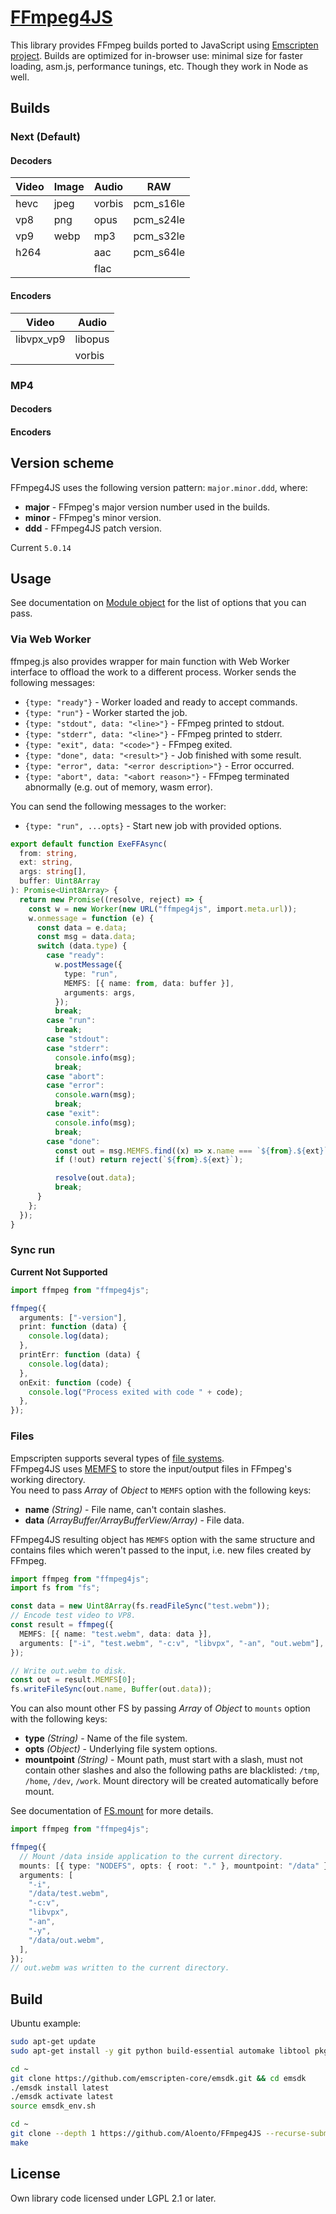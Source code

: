 # [FFmpeg4JS](https://www.npmjs.com/package/ffmpeg4js)

This library provides FFmpeg builds ported to JavaScript using [Emscripten project](https://github.com/emscripten-core/emscripten). Builds are optimized for in-browser use: minimal size for faster loading, asm.js, performance tunings, etc. Though they work in Node as well.

## Builds

### Next (Default)

#### Decoders

| Video | Image | Audio  | RAW       |
| ----- | ----- | ------ | --------- |
| hevc  | jpeg  | vorbis | pcm_s16le |
| vp8   | png   | opus   | pcm_s24le |
| vp9   | webp  | mp3    | pcm_s32le |
| h264  |       | aac    | pcm_s64le |
|       |       | flac   |           |

#### Encoders

| Video      | Audio   |
| ---------- | ------- |
| libvpx_vp9 | libopus |
|            | vorbis  |

### MP4

#### Decoders

#### Encoders

## Version scheme

FFmpeg4JS uses the following version pattern: `major.minor.ddd`, where:

- **major** - FFmpeg's major version number used in the builds.
- **minor** - FFmpeg's minor version.
- **ddd** - FFmpeg4JS patch version.

Current `5.0.14`

## Usage

See documentation on [Module object](https://emscripten.org/docs/api_reference/module.html#affecting-execution) for the list of options that you can pass.

### Via Web Worker

ffmpeg.js also provides wrapper for main function with Web Worker interface to offload the work to a different process. Worker sends the following messages:

- `{type: "ready"}` - Worker loaded and ready to accept commands.
- `{type: "run"}` - Worker started the job.
- `{type: "stdout", data: "<line>"}` - FFmpeg printed to stdout.
- `{type: "stderr", data: "<line>"}` - FFmpeg printed to stderr.
- `{type: "exit", data: "<code>"}` - FFmpeg exited.
- `{type: "done", data: "<result>"}` - Job finished with some result.
- `{type: "error", data: "<error description>"}` - Error occurred.
- `{type: "abort", data: "<abort reason>"}` - FFmpeg terminated abnormally (e.g. out of memory, wasm error).

You can send the following messages to the worker:

- `{type: "run", ...opts}` - Start new job with provided options.

```ts
export default function ExeFFAsync(
  from: string,
  ext: string,
  args: string[],
  buffer: Uint8Array
): Promise<Uint8Array> {
  return new Promise((resolve, reject) => {
    const w = new Worker(new URL("ffmpeg4js", import.meta.url));
    w.onmessage = function (e) {
      const data = e.data;
      const msg = data.data;
      switch (data.type) {
        case "ready":
          w.postMessage({
            type: "run",
            MEMFS: [{ name: from, data: buffer }],
            arguments: args,
          });
          break;
        case "run":
          break;
        case "stdout":
        case "stderr":
          console.info(msg);
          break;
        case "abort":
        case "error":
          console.warn(msg);
          break;
        case "exit":
          console.info(msg);
          break;
        case "done":
          const out = msg.MEMFS.find((x) => x.name === `${from}.${ext}`);
          if (!out) return reject(`${from}.${ext}`);

          resolve(out.data);
          break;
      }
    };
  });
}
```

### Sync run

**Current Not Supported**

```ts
import ffmpeg from "ffmpeg4js";

ffmpeg({
  arguments: ["-version"],
  print: function (data) {
    console.log(data);
  },
  printErr: function (data) {
    console.log(data);
  },
  onExit: function (code) {
    console.log("Process exited with code " + code);
  },
});
```

### Files

Empscripten supports several types of [file systems](https://emscripten.org/docs/api_reference/Filesystem-API.html#file-systems).  
FFmpeg4JS uses [MEMFS](https://emscripten.org/docs/api_reference/Filesystem-API.html#memfs) to store the input/output files in FFmpeg's working directory.  
You need to pass _Array_ of _Object_ to `MEMFS` option with the following keys:

- **name** _(String)_ - File name, can't contain slashes.
- **data** _(ArrayBuffer/ArrayBufferView/Array)_ - File data.

FFmpeg4JS resulting object has `MEMFS` option with the same structure and contains files which weren't passed to the input, i.e. new files created by FFmpeg.

```ts
import ffmpeg from "ffmpeg4js";
import fs from "fs";

const data = new Uint8Array(fs.readFileSync("test.webm"));
// Encode test video to VP8.
const result = ffmpeg({
  MEMFS: [{ name: "test.webm", data: data }],
  arguments: ["-i", "test.webm", "-c:v", "libvpx", "-an", "out.webm"],
});

// Write out.webm to disk.
const out = result.MEMFS[0];
fs.writeFileSync(out.name, Buffer(out.data));
```

You can also mount other FS by passing _Array_ of _Object_ to `mounts` option with the following keys:

- **type** _(String)_ - Name of the file system.
- **opts** _(Object)_ - Underlying file system options.
- **mountpoint** _(String)_ - Mount path, must start with a slash, must not contain other slashes and also the following paths are blacklisted: `/tmp`, `/home`, `/dev`, `/work`. Mount directory will be created automatically before mount.

See documentation of [FS.mount](https://emscripten.org/docs/api_reference/Filesystem-API.html#FS.mount) for more details.

```ts
import ffmpeg from "ffmpeg4js";

ffmpeg({
  // Mount /data inside application to the current directory.
  mounts: [{ type: "NODEFS", opts: { root: "." }, mountpoint: "/data" }],
  arguments: [
    "-i",
    "/data/test.webm",
    "-c:v",
    "libvpx",
    "-an",
    "-y",
    "/data/out.webm",
  ],
});
// out.webm was written to the current directory.
```

## Build

Ubuntu example:

```bash
sudo apt-get update
sudo apt-get install -y git python build-essential automake libtool pkg-config

cd ~
git clone https://github.com/emscripten-core/emsdk.git && cd emsdk
./emsdk install latest
./emsdk activate latest
source emsdk_env.sh

cd ~
git clone --depth 1 https://github.com/Aloento/FFmpeg4JS --recurse-submodules && cd FFmpeg4JS
make
```

## License

Own library code licensed under LGPL 2.1 or later.
